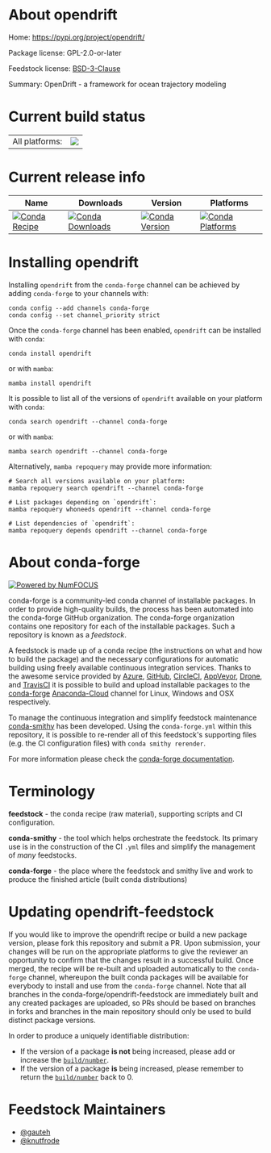 About opendrift
===============

Home: https://pypi.org/project/opendrift/

Package license: GPL-2.0-or-later

Feedstock license: [BSD-3-Clause](https://github.com/conda-forge/opendrift-feedstock/blob/main/LICENSE.txt)

Summary: OpenDrift - a framework for ocean trajectory modeling

Current build status
====================


<table><tr><td>All platforms:</td>
    <td>
      <a href="https://dev.azure.com/conda-forge/feedstock-builds/_build/latest?definitionId=17384&branchName=main">
        <img src="https://dev.azure.com/conda-forge/feedstock-builds/_apis/build/status/opendrift-feedstock?branchName=main">
      </a>
    </td>
  </tr>
</table>

Current release info
====================

| Name | Downloads | Version | Platforms |
| --- | --- | --- | --- |
| [![Conda Recipe](https://img.shields.io/badge/recipe-opendrift-green.svg)](https://anaconda.org/conda-forge/opendrift) | [![Conda Downloads](https://img.shields.io/conda/dn/conda-forge/opendrift.svg)](https://anaconda.org/conda-forge/opendrift) | [![Conda Version](https://img.shields.io/conda/vn/conda-forge/opendrift.svg)](https://anaconda.org/conda-forge/opendrift) | [![Conda Platforms](https://img.shields.io/conda/pn/conda-forge/opendrift.svg)](https://anaconda.org/conda-forge/opendrift) |

Installing opendrift
====================

Installing `opendrift` from the `conda-forge` channel can be achieved by adding `conda-forge` to your channels with:

```
conda config --add channels conda-forge
conda config --set channel_priority strict
```

Once the `conda-forge` channel has been enabled, `opendrift` can be installed with `conda`:

```
conda install opendrift
```

or with `mamba`:

```
mamba install opendrift
```

It is possible to list all of the versions of `opendrift` available on your platform with `conda`:

```
conda search opendrift --channel conda-forge
```

or with `mamba`:

```
mamba search opendrift --channel conda-forge
```

Alternatively, `mamba repoquery` may provide more information:

```
# Search all versions available on your platform:
mamba repoquery search opendrift --channel conda-forge

# List packages depending on `opendrift`:
mamba repoquery whoneeds opendrift --channel conda-forge

# List dependencies of `opendrift`:
mamba repoquery depends opendrift --channel conda-forge
```


About conda-forge
=================

[![Powered by
NumFOCUS](https://img.shields.io/badge/powered%20by-NumFOCUS-orange.svg?style=flat&colorA=E1523D&colorB=007D8A)](https://numfocus.org)

conda-forge is a community-led conda channel of installable packages.
In order to provide high-quality builds, the process has been automated into the
conda-forge GitHub organization. The conda-forge organization contains one repository
for each of the installable packages. Such a repository is known as a *feedstock*.

A feedstock is made up of a conda recipe (the instructions on what and how to build
the package) and the necessary configurations for automatic building using freely
available continuous integration services. Thanks to the awesome service provided by
[Azure](https://azure.microsoft.com/en-us/services/devops/), [GitHub](https://github.com/),
[CircleCI](https://circleci.com/), [AppVeyor](https://www.appveyor.com/),
[Drone](https://cloud.drone.io/welcome), and [TravisCI](https://travis-ci.com/)
it is possible to build and upload installable packages to the
[conda-forge](https://anaconda.org/conda-forge) [Anaconda-Cloud](https://anaconda.org/)
channel for Linux, Windows and OSX respectively.

To manage the continuous integration and simplify feedstock maintenance
[conda-smithy](https://github.com/conda-forge/conda-smithy) has been developed.
Using the ``conda-forge.yml`` within this repository, it is possible to re-render all of
this feedstock's supporting files (e.g. the CI configuration files) with ``conda smithy rerender``.

For more information please check the [conda-forge documentation](https://conda-forge.org/docs/).

Terminology
===========

**feedstock** - the conda recipe (raw material), supporting scripts and CI configuration.

**conda-smithy** - the tool which helps orchestrate the feedstock.
                   Its primary use is in the construction of the CI ``.yml`` files
                   and simplify the management of *many* feedstocks.

**conda-forge** - the place where the feedstock and smithy live and work to
                  produce the finished article (built conda distributions)


Updating opendrift-feedstock
============================

If you would like to improve the opendrift recipe or build a new
package version, please fork this repository and submit a PR. Upon submission,
your changes will be run on the appropriate platforms to give the reviewer an
opportunity to confirm that the changes result in a successful build. Once
merged, the recipe will be re-built and uploaded automatically to the
`conda-forge` channel, whereupon the built conda packages will be available for
everybody to install and use from the `conda-forge` channel.
Note that all branches in the conda-forge/opendrift-feedstock are
immediately built and any created packages are uploaded, so PRs should be based
on branches in forks and branches in the main repository should only be used to
build distinct package versions.

In order to produce a uniquely identifiable distribution:
 * If the version of a package **is not** being increased, please add or increase
   the [``build/number``](https://docs.conda.io/projects/conda-build/en/latest/resources/define-metadata.html#build-number-and-string).
 * If the version of a package **is** being increased, please remember to return
   the [``build/number``](https://docs.conda.io/projects/conda-build/en/latest/resources/define-metadata.html#build-number-and-string)
   back to 0.

Feedstock Maintainers
=====================

* [@gauteh](https://github.com/gauteh/)
* [@knutfrode](https://github.com/knutfrode/)

